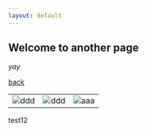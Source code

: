 ```yaml
---
layout: default
---
```


## Welcome to another page

_yay_

[back](./)

| | | |
|-|-|-|
|![ddd](assets/img/grids/Albarracín_201104/1.jpg)|![ddd](assets/img/grids/Albarracín_201104/2.jpg)|![aaa](assets/img/grids/Albarracín_201104/3.jpg)|

test12

